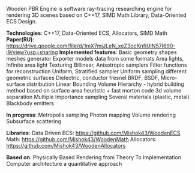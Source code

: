 Wooden PBR Engine is software ray-tracing researching engine for rendering 3D scenes based on C++17, SIMD Math Library, Data-Oriented ECS Design.

<b>Technologies</b>: 
C++17, Data-Oriented ECS, Allocators, SIMD Math
<b>Paper(RU)</b>: https://drive.google.com/file/d/1mX7miJLeN_xeZ3ocKnfiUIN57I690-i9/view?usp=sharing
<b>Implemented features</b>:
  Basic geometry shapes meshes generator
  Exporter models data from some formats
  Area lights, Infinite area light
  Texturing
  Billinear, Anisotropic samplers
  Filter functions for reconstruction
  Uniform, Stratified sampler
  Uniform sampling different geometric surfaces
  Dielectric, conductor  fresnel
  BRDF, BSDF, Micro-surface distribution
  Linear Bounding Volume Hierarchy - hybrid building method based on surface area heuristic + fast morton code 3d volume separation
  Multiple Importance sampling
  Several materials (plastic, metal)
  Blackbody emitters
  
<b>In progress</b>:
  Metropolis sampling
  Photon mapping
  Volume rendering
  Subsurface scattering
  
<b>Libraries</b>:
  Data Driven ECS: https://github.com/Mishok43/WoodenECS
  Math: https://github.com/Mishok43/WoodenMath
  Allocators: https://github.com/Mishok43/WoodenAllocators

<b>Based on</b>: 
  Physically Based Rendering from Theory To Implementation
  Computer architecture a quantitative approach 
